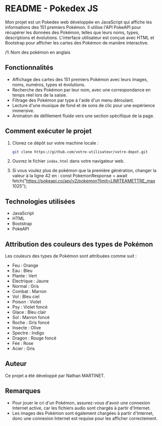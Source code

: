 # README - Pokedex JS

Mon projet est un Pokedex web développée en JavaScript qui affiche les informations des 151 premiers Pokémon. Il utilise l'API PokeAPI pour récupérer les données des Pokémon, telles que leurs noms, types, descriptions et évolutions. L'interface utilisateur est conçue avec HTML et Bootstrap pour afficher les cartes des Pokémon de manière interactive.

/!\ Nom des pokémon en anglais

## Fonctionnalités

- Affichage des cartes des 151 premiers Pokémon avec leurs images, noms, numéros, types et évolutions.
- Recherche des Pokémon par leur nom, avec une correspondance en temps réel lors de la saisie.
- Filtrage des Pokémon par type à l'aide d'un menu déroulant.
- Lecture d'une musique de fond et de sons de clic pour une expérience immersive.
- Animation de défilement fluide vers une section spécifique de la page.

## Comment exécuter le projet

1. Clonez ce dépôt sur votre machine locale :
   ```bash
   git clone https://github.com/votre-utilisateur/votre-depot.git
   ```
2. Ouvrez le fichier `index.html` dans votre navigateur web.

3. Si vous voulez plus de pokémon que la première génération, changer la valeur à la ligne 42 en : const PokemonResponse = await fetch("https://pokeapi.co/api/v2/pokemon?limit=LIMITEAMETTRE_max 1025");
## Technologies utilisées

- JavaScript
- HTML
- Bootstrap
- PokeAPI

## Attribution des couleurs des types de Pokémon

Les couleurs des types de Pokémon sont attribuées comme suit :

- Feu : Orange
- Eau : Bleu
- Plante : Vert
- Électrique : Jaune
- Normal : Gris
- Combat : Marron
- Vol : Bleu ciel
- Poison : Violet
- Psy : Violet foncé
- Glace : Bleu clair
- Sol : Marron foncé
- Roche : Gris foncé
- Insecte : Olive
- Spectre : Indigo
- Dragon : Rouge foncé
- Fée : Rose
- Acier : Gris

## Auteur

Ce projet a été développé par Nathan MARTINET.

## Remarques

- Pour jouer le cri d'un Pokémon, assurez-vous d'avoir une connexion Internet active, car les fichiers audio sont chargés à partir d'Internet.
- Les images des Pokémon sont également chargées à partir d'Internet, donc une connexion Internet est requise pour les afficher correctement.
